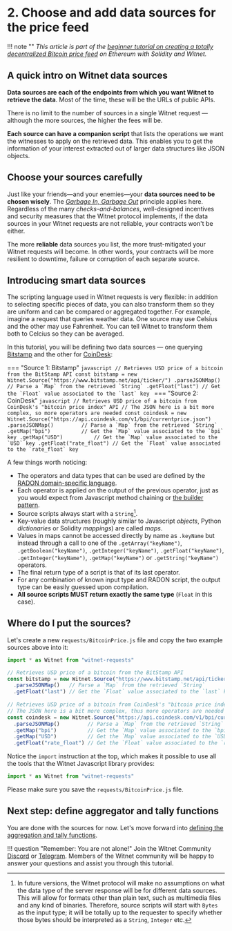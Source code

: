 # 2. Choose and add data sources for the price feed

!!! note ""
    *This article is part of the [beginner tutorial on creating a totally
    decentralized Bitcoin price feed][intro] on Ethereum with Solidity and
    Witnet.*

## A quick intro on Witnet data sources

**Data sources are each of the endpoints from which you want Witnet to
retrieve the data**. Most of the time, these will be the URLs of public APIs.

There is no limit to the number of sources in a single Witnet
request — although the more sources, the higher the fees will be.

**Each source can have a companion script** that lists the operations
we want the witnesses to apply on the retrieved data. This enables you
to get the information of your interest extracted out of larger data
structures like JSON objects.

## Choose your sources carefully

Just like your friends—and your enemies—your **data sources need to be
chosen wisely**. The *[Garbage In, Garbage Out][GIGO]* principle
applies here. Regardless of the many *checks-and-balances*,
well-designed incentives and security measures that the Witnet protocol
implements, if the data sources in your Witnet requests are not
reliable, your contracts won't be either.

The more **reliable** data sources you list, the more
trust-mitigated your Witnet requests will become. In other words, your
contracts will be more resilient to downtime, failure or corruption of
each separate source.

## Introducing smart data sources

The scripting language used in Witnet requests is very flexible: in
addition to selecting specific pieces of data, you can also transform
them so they are uniform and can be compared or aggregated together.
For example, imagine a request that queries weather data. One source may use
Celsius and the other may use Fahrenheit. You can tell Witnet to
transform them both to Celcius so they can be averaged.

In this tutorial, you will be defining two data sources — one querying
[Bitstamp] and the other for [CoinDesk]:

=== "Source 1: Bitstamp"
	```javascript
    // Retrieves USD price of a bitcoin from the BitStamp API
    const bitstamp = new Witnet.Source("https://www.bitstamp.net/api/ticker/")
      .parseJSONMap()   // Parse a `Map` from the retrieved `String`
      .getFloat("last") // Get the `Float` value associated to the `last` key
    ```
=== "Source 2: CoinDesk"
	```javascript
    // Retrieves USD price of a bitcoin from CoinDesk's "bitcoin price index" API
    // The JSON here is a bit more complex, so more operators are needed
    const coindesk = new Witnet.Source("https://api.coindesk.com/v1/bpi/currentprice.json")
      .parseJSONMap()         // Parse a `Map` from the retrieved `String`
      .getMap("bpi")          // Get the `Map` value associated to the `bpi` key
      .getMap("USD")          // Get the `Map` value associated to the `USD` key
      .getFloat("rate_float") // Get the `Float` value associated to the `rate_float` key
    ```

A few things worth noticing:

- The operators and data types that can be used are defined by the
  [RADON domain-specific language][radon].
- Each operator is applied on the output of the previous operator, just
  as you would expect from Javascript method chaining or
  [the builder pattern][builder].
- Source scripts always start with a `String`[^1].
- Key-value data structures (roughly similar to Javascript *objects*,
  Python *dictionaries* or Solidity *mappings*) are called *maps*.
- Values in maps cannot be accessed directly by name as `.keyName` but
  instead through a call to one of the `.getArray("keyName")`,
  `.getBoolean("keyName")`, `.getInteger("keyName")`, `.getFloat("keyName")`,
  `.getInteger("keyName")`, `.getMap("keyName")` or `.getString("keyName")` operators.
- The final return type of a script is that of its last operator.
- For any combination of known input type and RADON script, the output
  type can be easily guessed upon compilation.
- **All source scripts MUST return exactly the same type** (`Float` in
  this case).
  
## Where do I put the sources?

Let's create a new `requests/BitcoinPrice.js` file and copy the two example
sources above into it:

```javascript
import * as Witnet from "witnet-requests"

// Retrieves USD price of a bitcoin from the BitStamp API
const bitstamp = new Witnet.Source("https://www.bitstamp.net/api/ticker/")
  .parseJSONMap()   // Parse a `Map` from the retrieved `String`
  .getFloat("last") // Get the `Float` value associated to the `last` key
  
// Retrieves USD price of a bitcoin from CoinDesk's "bitcoin price index" API
// The JSON here is a bit more complex, thus more operators are needed
const coindesk = new Witnet.Source("https://api.coindesk.com/v1/bpi/currentprice.json")
  .parseJSONMap()         // Parse a `Map` from the retrieved `String`
  .getMap("bpi")          // Get the `Map` value associated to the `bpi` key
  .getMap("USD")          // Get the `Map` value associated to the `USD` key
  .getFloat("rate_float") // Get the `Float` value associated to the `rate_float` key
```

Notice the `import` instruction at the top, which makes it possible to use all
the tools that the Witnet Javascript library provides:

```javascript
import * as Witnet from "witnet-requests"
```

Please make sure you save the `requests/BitcoinPrice.js` file.
  
## Next step: define aggregator and tally functions

You are done with the sources for now. Let's move forward into
[defining the aggregation and tally functions][next].

!!! question "Remember: You are not alone!"
    Join the Witnet Community [Discord] or [Telegram].
    Members of the Witnet community will be happy to answer your
    questions and assist you through this
    tutorial.

[Discord]: https://discord.gg/X4uurfP
[Telegram]: https://t.me/witnetio
[intro]: /tutorials/bitcoin-price-feed/introduction
[next]: /tutorials/bitcoin-price-feed/aggregations
[radon]: /protocol/data-requests/overview/#rad-object-notation-radon
[builder]: https://en.wikipedia.org/wiki/Builder_pattern
[GIGO]: https://en.wikipedia.org/wiki/Garbage_in,_garbage_out
[Bitstamp]: https://www.bitstamp.net/api/ticker/
[CoinDesk]: https://www.bitstamp.net/api/ticker/

[^1]: In future versions, the Witnet protocol will make no assumptions
on what the data type of the server response will be for different data
sources. This will allow for formats other than plain text,
such as multimedia files and any kind of binaries. Therefore,
source scripts will start with `Bytes` as the input type; it will be
totally up to the requester to specify whether those bytes should be
interpreted as a `String`, `Integer` etc.

[^2]: One of the key features in RADON 2.0 will be
implicit type casting, which will dramatically reduce the size of
scripts.

